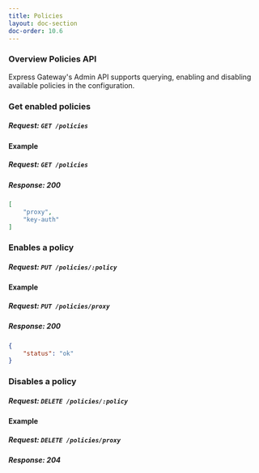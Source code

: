 ```yaml
---
title: Policies
layout: doc-section
doc-order: 10.6
---
```


### Overview Policies API

Express Gateway's Admin API supports querying, enabling and disabling available policies in the configuration.

### Get enabled policies

##### Request: `GET /policies`

#### Example

##### Request: `GET /policies`

##### Response: 200

```json
[
	"proxy",
	"key-auth"
]
```

### Enables a policy

##### Request: `PUT /policies/:policy`

#### Example

##### Request: `PUT /policies/proxy`

##### Response: 200

```json
{
	"status": "ok"
}
```

### Disables a policy

##### Request: `DELETE /policies/:policy`

#### Example

##### Request: `DELETE /policies/proxy`

##### Response: 204
